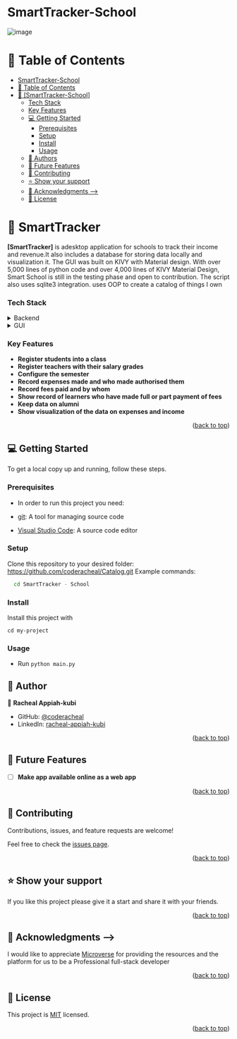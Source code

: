 # SmartTracker-School
<a name="readme-top"></a>


![image](https://github.com/coderacheal/SmartTracker-School/assets/97846040/40034e28-5381-4c42-a2f9-707c096fd084)



# 📗 Table of Contents

- [SmartTracker-School](#catalog)
- [📗 Table of Contents](#-table-of-contents)
- [📖 \[SmartTracker-School\] ](#-catalog-)
    - [Tech Stack ](#tech-stack-)
    - [Key Features ](#key-features-)
  - [💻 Getting Started ](#-getting-started-)
    - [Prerequisites](#prerequisites)
    - [Setup](#setup)
    - [Install](#install)
    - [Usage](#usage)
  - [👥 Authors ](#-author-)
  - [🔭 Future Features ](#-future-features-)
  - [🤝 Contributing ](#-contributing-)
  - [⭐️ Show your support ](#️-show-your-support-)
  - [🙏 Acknowledgments  --\>](#-acknowledgments----)
  - [📝 License ](#-license-)

# 📖 SmartTracker <a name="about-project"></a>
**[SmartTracker]** is adesktop application for schools to track their income and revenue.It also includes a database for storing data locally and visualization it. The GUI was built on KIVY with Material design. With over 5,000 lines of python code and over 4,000 lines of KIVY Material Design, Smart School is still in the testing phase and open to contribution. The script also uses sqlite3 integration. uses OOP to create a catalog of things I own
<!-- ## 🛠 Built With <a name="built-with"></a> -->

### Tech Stack <a name="tech-stack"></a>

<details>
  <summary>Backend</summary>
<ul>
  <li><a href="https://www.python.org/download/releases/3.0/">Python</a></li>
</ul>
</details> 

<details>
  <summary>GUI</summary>
<ul>
  <li><a href="https://kivymd.readthedocs.io/en/1.1.1/">KIvyMD</a></li>
</ul>
</details> 


### Key Features <a name="key-features"></a>


- **Register students into a class**
- **Register teachers with their salary grades**
- **Configure the semester**
- **Record expenses made and who made authorised them**
- **Record fees paid and by whom**
- **Show record of learners who have made full or part payment of fees**
- **Keep data on alumni**
- **Show visualization of the data on expenses and income**

<p align="right">(<a href="#readme-top">back to top</a>)</p>


## 💻 Getting Started <a name="getting-started"></a>

To get a local copy up and running, follow these steps.

### Prerequisites

- In order to run this project you need:

- [git](https://git-scm.com/downloads): A tool for managing source code
- [Visual Studio Code](https://code.visualstudio.com/): A source code editor

### Setup

Clone this repository to your desired folder:
https://github.com/coderacheal/Catalog.git
 Example commands:

```sh
  cd SmartTracker - School
```

### Install

Install this project with

` cd my-project
`

### Usage

- Run `python main.py `

## 👥 Author <a name="authors"></a>

👤 **Racheal Appiah-kubi**

- GitHub: [@coderacheal](https://github.com/coderacheal)
- LinkedIn: [racheal-appiah-kubi](https://www.linkedin.com/in/racheal-appiah-kubi/)


<p align="right">(<a href="#readme-top">back to top</a>)</p>

## 🔭 Future Features <a name="future-features"></a>

- [ ] **Make app available online as a web app**


<p align="right">(<a href="#readme-top">back to top</a>)</p>

## 🤝 Contributing <a name="contributing"></a>

Contributions, issues, and feature requests are welcome!

Feel free to check the [issues page](../../issues/).

<p align="right">(<a href="#readme-top">back to top</a>)</p>

## ⭐️ Show your support <a name="support"></a>

If you like this project please give it a start and share it with your friends. 

<p align="right">(<a href="#readme-top">back to top</a>)</p>

## 🙏 Acknowledgments <a name="acknowledgements"></a> -->

I would like to appreciate [Microverse](https://www.microverse.org/) for providing the resources and the platform for us to be a Professional full-stack developer

<p align="right">(<a href="#readme-top">back to top</a>)</p>

## 📝 License <a name="license"></a>

This project is [MIT](./LICENSE) licensed.

<p align="right">(<a href="#readme-top">back to top</a>)</p>

